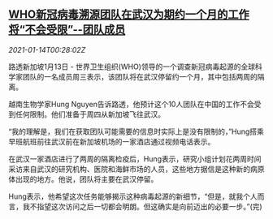 <!--1610585712000-->
[WHO新冠病毒溯源团队在武汉为期约一个月的工作将“不会受限”--团队成员](https://cn.reuters.com/article/who-team-wuhan-0113-wedn-idCNKBS29J02P)
------

<div><i>2021-01-14T00:28:02Z</i></div><p>路透新加坡1月13日 - 世界卫生组织(WHO)领导的一个调查新冠病毒起源的全球科学家团队的一名成员周三表示，该团队将在武汉停留约一个月，其中包括两周的隔离。</p><p>越南生物学家Hung Nguyen告诉路透，他预计这个10人团队在中国的工作不会受到任何限制。他们准备于周四从新加坡飞往武汉。</p><p>“我的理解是，我们在获取团队可能需要的信息时实际上是没有限制的，”Hung搭乘早班航班前往武汉前在新加坡机场的一家酒店通过视频电话表示。</p><p>在武汉一家酒店进行了两周的隔离检疫后，Hung表示，研究小组计划花两周时间采访来自武汉的研究机构、医院和海鲜市场的人员，这些地方据信是这种新的病原体出现的地方。他说，团队将主要在武汉停留。</p><p>Hung表示，他希望这次任务能够揭示这种病毒起源的新细节，“但是，就我个人而言，我不指望这次访问之后一切都会明朗。但这确实是向前迈出的必要一步。”(完)</p>
